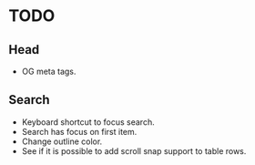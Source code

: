 # TODO

## Head

- OG meta tags.

## Search

- Keyboard shortcut to focus search.
- Search has focus on first item.
- Change outline color.
- See if it is possible to add scroll snap support to table rows.
